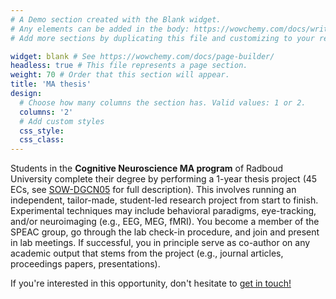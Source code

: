 ```yaml
---
# A Demo section created with the Blank widget.
# Any elements can be added in the body: https://wowchemy.com/docs/writing-markdown-latex/
# Add more sections by duplicating this file and customizing to your requirements.

widget: blank # See https://wowchemy.com/docs/page-builder/
headless: true # This file represents a page section.
weight: 70 # Order that this section will appear.
title: 'MA thesis'
design:
  # Choose how many columns the section has. Valid values: 1 or 2.
  columns: '2'
  # Add custom styles
  css_style:
  css_class:
---
```


Students in the **Cognitive Neuroscience MA program** of Radboud University complete their degree by performing a 1-year thesis project (45 ECs, see [SOW-DGCN05](https://www.ru.nl/osiris-student/OnderwijsCatalogusSelect.do?cursus=SOW-DGCN05&selectie=cursus&collegejaar=2024&taal=en&minimal=J) for full description). This involves running an independent, tailor-made, student-led research project from start to finish. Experimental techniques may include behavioral paradigms, eye-tracking, and/or neuroimaging (e.g., EEG, MEG, fMRI). You become a member of the SPEAC group, go through the lab check-in procedure, and join and present in lab meetings. If successful, you in principle serve as co-author on any academic output that stems from the project (e.g., journal articles, proceedings papers, presentations).

If you're interested in this opportunity, don't hesitate to [get in touch!](/contact)

